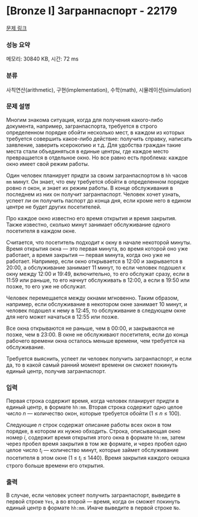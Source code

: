 # [Bronze I] Загранпаспорт - 22179 

[문제 링크](https://www.acmicpc.net/problem/22179) 

### 성능 요약

메모리: 30840 KB, 시간: 72 ms

### 분류

사칙연산(arithmetic), 구현(implementation), 수학(math), 시뮬레이션(simulation)

### 문제 설명

<p>Многим знакома ситуация, когда для получения какого-либо документа, например, загранпаспорта, требуется в строго определенном порядке обойти несколько мест, в каждом из которых требуется совершить какое-либо действие: получить справку, написать заявление, заверить ксерокопию и т.д. Для удобства граждан такие места стали объединяться в единые центры, где каждое место превращается в отдельное окно. Но все равно есть проблема: каждое окно имеет свой режим работы.</p>

<p>Один человек планирует придти за своим загранпаспортом в <code>hh</code> часов <code>mm</code> минут. Он знает, что ему требуется обойти в определенном порядке ровно <i>n</i> окон, и знает их режим работы. В конце обслуживания в последнем из них он получит загранпаспорт. Человек хочет узнать, успеет ли он получить паспорт до конца дня, если кроме него в едином центре не будет других посетителей.</p>

<p>Про каждое окно известно его время открытия и время закрытия. Также известно, сколько минут занимает обслуживание одного посетителя в каждом окне.</p>

<p>Считается, что посетитель подходит к окну в начале некоторой минуты. Время открытия окна — это первая минута, во время которой оно уже работает, а время закрытия — первая минута, когда оно уже не работает. Например, если окно открывается в 12:00 и закрывается в 20:00, а обслуживание занимает 11 минут, то если человек подошел к окну между 12:00 и 19:49, включительно, то его обслужат сразу, если в 11:59 или раньше, то его начнут обслуживать в 12:00, а если в 19:50 или позже, то его уже не обслужат.</p>

<p>Человек перемещается между окнами мгновенно. Таким образом, например, если обслуживание в некотором окне занимает 10 минут, и человек подошел к нему в 12:45, то обслуживание в следующем окне для него может начаться в 12:55 или позже.</p>

<p>Все окна открываются не раньше, чем в 00:00, и закрываются не позже, чем в 23:00. В окне не обслуживают посетителя, если до конца рабочего времени окна осталось меньше времени, чем требуется на обслуживание.</p>

<p>Требуется выяснить, успеет ли человек получить загранпаспорт, и если да, то в какой самый ранний момент времени он сможет покинуть единый центр, получив загранпаспорт.</p>

### 입력 

 <p>Первая строка содержит время, когда человек планирует придти в единый центр, в формате <code>hh:mm</code>. Вторая строка содержит одно целое число <i>n</i> — количество окон, которые требуется обойти (1 ≤ <i>n</i> ≤ 100).</p>

<p>Следующие <i>n</i> строк содержат описание работы всех окон в том порядке, в котором их нужно обходить. Строка, описывающая окно номер <i>i</i>, содержит время открытия этого окна в формате <code>hh:mm</code>, затем через пробел время закрытия в том же формате, и через пробел одно целое число <i>t<sub>i</sub></i> — количество минут, которые займет обслуживание посетителя в этом окне (1 ≤ <i>t<sub>i</sub></i> ≤ 1440). Время закрытия каждого окошка строго больше времени его открытия.</p>

### 출력 

 <p>В случае, если человек успеет получить загранпаспорт, выведите в первой строке <code>Yes</code>, а во второй — время, когда он сможет покинуть единый центр в формате <code>hh:mm</code>. Иначе выведите в первой строке <code>No</code>.</p>


